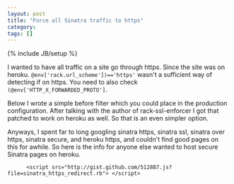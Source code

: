 ```yaml
---
layout: post
title: "Force all Sinatra traffic to https"
category:
tags: []
---
```

{% include JB/setup %}

I wanted to have all traffic on a site go through https. Since the site was on heroku. `@env['rack.url_scheme'])=='https'` wasn't a sufficient way of detecting if on https. You need to also check `(@env['HTTP_X_FORWARDED_PROTO']`.

 Below I wrote a simple before filter which you could place in the production configuration. After talking with the author of rack-ssl-enforcer I got that patched to work on heroku as well. So that is an even simpler option.    

Anyways, I spent far to long googling sinatra https, sinatra ssl, sinatra over https, sinatra secure, and heroku https, and couldn't find good pages on this for awhile. So here is the info for anyone else wanted to host secure Sinatra pages on heroku.    

          <script src="http://gist.github.com/512887.js?file=sinatra_https_redirect.rb"> </script>